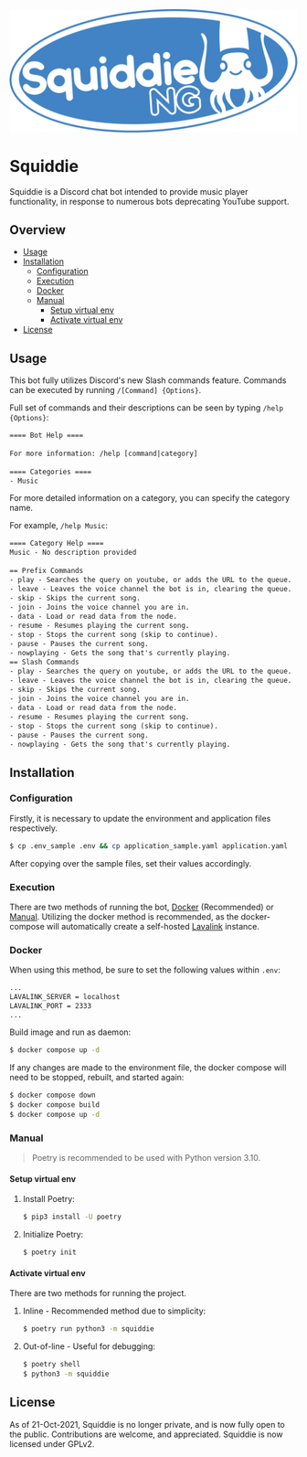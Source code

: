 
![Squiddie Logo](img/squiddie-logo.svg)

# Squiddie

Squiddie is a Discord chat bot intended to provide music player functionality, in response to numerous bots deprecating YouTube support. 

## Overview

- [Usage](#usage)
- [Installation](#installation)
  - [Configuration](#configuration)
  - [Execution](#execution)
  - [Docker](#docker)
  - [Manual](#manual)
    - [Setup virtual env](#setup-virtual-env)
    - [Activate virtual env](#activate-virtual-env)
- [License](#license)

## Usage

This bot fully utilizes Discord's new Slash commands feature. Commands can be executed by running `/[Command] {Options}`.

Full set of commands and their descriptions can be seen by typing `/help {Options}`:

```
==== Bot Help ====

For more information: /help [command|category]

==== Categories ====
- Music
```

For more detailed information on a category, you can specify the category name.

For example, `/help Music`:

```
==== Category Help ====
Music - No description provided

== Prefix Commands
- play - Searches the query on youtube, or adds the URL to the queue.
- leave - Leaves the voice channel the bot is in, clearing the queue.
- skip - Skips the current song.
- join - Joins the voice channel you are in.
- data - Load or read data from the node.
- resume - Resumes playing the current song.
- stop - Stops the current song (skip to continue).
- pause - Pauses the current song.
- nowplaying - Gets the song that's currently playing.
== Slash Commands
- play - Searches the query on youtube, or adds the URL to the queue.
- leave - Leaves the voice channel the bot is in, clearing the queue.
- skip - Skips the current song.
- join - Joins the voice channel you are in.
- data - Load or read data from the node.
- resume - Resumes playing the current song.
- stop - Stops the current song (skip to continue).
- pause - Pauses the current song.
- nowplaying - Gets the song that's currently playing.
```

## Installation

### Configuration

Firstly, it is necessary to update the environment and application files respectively.

```sh
$ cp .env_sample .env && cp application_sample.yaml application.yaml
```

After copying over the sample files, set their values accordingly.

### Execution

There are two methods of running the bot, [Docker](https://github.com/euvaz/squiddie#docker) (Recommended) or [Manual](https://github.com/euvaz/squiddie#manual). Utilizing the docker method is recommended, as the docker-compose will automatically create a self-hosted [Lavalink](https://github.com/freyacodes/Lavalink) instance.

### Docker

When using this method, be sure to set the following values within `.env`:

```
...
LAVALINK_SERVER = localhost
LAVALINK_PORT = 2333
...
```

Build image and run as daemon:

```sh
$ docker compose up -d
```

If any changes are made to the environment file, the docker compose will need to be stopped, rebuilt, and started again:

```sh
$ docker compose down
$ docker compose build
$ docker compose up -d
```

### Manual

> Poetry is recommended to be used with Python version 3.10.

#### Setup virtual env

1. Install Poetry:

    ```sh
    $ pip3 install -U poetry
    ```

2. Initialize Poetry:
   
    ```sh
    $ poetry init
    ```

#### Activate virtual env

There are two methods for running the project.

1. Inline - Recommended method due to simplicity:
    
    ```sh
    $ poetry run python3 -m squiddie
    ```

2. Out-of-line - Useful for debugging:

    ```sh
    $ poetry shell
    $ python3 -m squiddie
    ```

## License

As of 21-Oct-2021, Squiddie is no longer private, and is now fully open to the public. Contributions are welcome, and appreciated.
Squiddie is now licensed under GPLv2.
